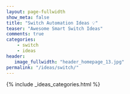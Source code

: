 ```yaml
---
layout: page-fullwidth
show_meta: false
title: "Switch Automation Ideas 💡"
teaser: "Awesome Smart Switch Ideas"
comments: true
categories:
    - switch
    - ideas
header:
   image_fullwidth: "header_homepage_13.jpg"
permalink: "/ideas/switch/"
---
```


{% include _ideas_categories.html %}